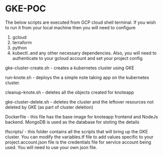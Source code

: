 # GKE-POC

The below scripts are executed from GCP cloud shell terminal. If you wish to run it from your local machine then you will need to configure
1. gcloud
2. terraform
3. python 
4. kubectl..and any other necessary dependencies.
Also, you will need to authenticate to your gcloud account and set your project config

gke-cluster-create.sh - creates a kubernetes cluster using GKE

run-knote.sh - deploys the a simple note taking app on the kubernetes cluster.

cleanup-knote.sh - deletes all the objects created for knoteapp

gke-cluster-delete.sh - deletes the cluster and the leftover resources not deleted by GKE (as part of cluster deletion)

Dockerfile - this file has the base image for knoteapp frontend and NodeJs backend. MongoDB is used as the database for stoting the details

tfscripts/ - this folder contains all the scripts that will bring up the GKE cluster. You can modify the variables.tf file to add values specific to your project.account.json file is the credentials file for service account being used. You will need to use your own json file.

